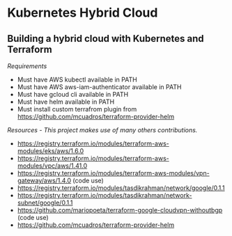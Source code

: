 # Kubernetes Hybrid Cloud
## Building a hybrid cloud with Kubernetes and Terraform

_Requirements_
* Must have AWS kubectl available in PATH
* Must have AWS aws-iam-authenticator available in PATH
* Must have gcloud cli available in PATH
* Must have helm available in PATH
* Must install custom terrafrom plugin from https://github.com/mcuadros/terraform-provider-helm


_Resources_ - *This project makes use of many others contributions.*
* https://registry.terraform.io/modules/terraform-aws-modules/eks/aws/1.6.0
* https://registry.terraform.io/modules/terraform-aws-modules/vpc/aws/1.41.0
* https://registry.terraform.io/modules/terraform-aws-modules/vpn-gateway/aws/1.4.0 (code use)
* https://registry.terraform.io/modules/tasdikrahman/network/google/0.1.1
* https://registry.terraform.io/modules/tasdikrahman/network-subnet/google/0.1.1
* https://github.com/mariopoeta/terraform-google-cloudvpn-withoutbgp (code use)
* https://github.com/mcuadros/terraform-provider-helm
